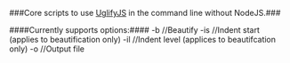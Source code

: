 ###Core scripts to use [UglifyJS](https://github.com/mishoo/UglifyJS, "UglifyJS") in the command line without NodeJS.###

####Currently supports options:####
	-b //Beautify
	-is //Indent start (applies to beautification only)
	-il //Indent level (applices to beautifcation only)
	-o //Output file